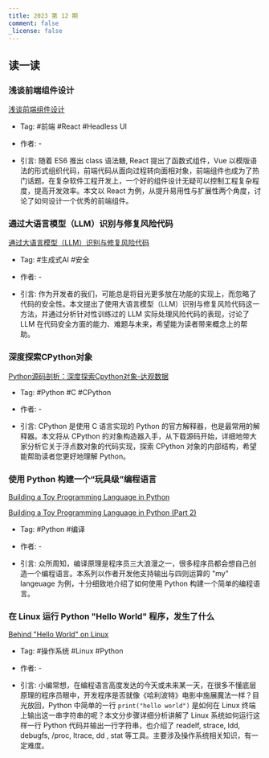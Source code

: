 ```yaml
---
title: 2023 第 12 期
comment: false
_license: false
---
```


## 读一读

### 浅谈前端组件设计

[浅谈前端组件设计](https://mp.weixin.qq.com/s/gIPvBEFh7qGLlyVSfSs6RA)

- Tag: #前端 #React #Headless UI 

- 作者: -

- 引言:
    随着 ES6 推出 class 语法糖, React 提出了函数式组件，Vue 以模版语法的形式组织代码，前端代码从面向过程转向面相对象，前端组件也成为了热门话题。在复杂软件工程开发上，一个好的组件设计无疑可以控制工程复杂程度，提高开发效率。本文以 React 为例，从提升易用性与扩展性两个角度，讨论了如何设计一个优秀的前端组件。

### 通过大语言模型（LLM）识别与修复风险代码

[通过大语言模型（LLM）识别与修复风险代码](https://mp.weixin.qq.com/s/JfEEJQyv9pdFB0-mBKC6UA)

- Tag: #生成式AI #安全 

- 作者: -

- 引言:
    作为开发者的我们，可能总是将目光更多放在功能的实现上，而忽略了代码的安全性。本文提出了使用大语言模型（LLM）识别与修复风险代码这一方法，并通过分析针对性训练过的 LLM 实际处理风险代码的表现，讨论了 LLM 在代码安全方面的能力、难题与未来，希望能为读者带来概念上的帮助。

### 深度探索CPython对象

[Python源码剖析：深度探索Cpython对象-达观数据](https://segmentfault.com/a/1190000044006618)

- Tag: #Python #C #CPython 

- 作者: -

- 引言:
    CPython 是使用 C 语言实现的 Python 的官方解释器，也是最常用的解释器。本文将从 CPython 的对象构造器入手，从下载源码开始，详细地带大家分析它关于浮点数对象的代码实现，探索 CPython 对象的内部结构，希望能帮助读者您更好地理解 Python。

### 使用 Python 构建一个“玩具级”编程语言

[Building a Toy Programming Language in Python](https://blog.miguelgrinberg.com/post/building-a-toy-programming-language-in-python)

[Building a Toy Programming Language in Python (Part 2)](https://blog.miguelgrinberg.com/post/building-a-toy-programming-language-in-python-part-2)

- Tag: #Python #编译 

- 作者: -

- 引言:
    众所周知，编译原理是程序员三大浪漫之一，很多程序员都会想自己创造一个编程语言。本系列以作者开发他支持输出与四则运算的 "my" langeuage 为例，十分细致地介绍了如何使用 Python 构建一个简单的编程语言。

### 在 Linux 运行 Python "Hello World" 程序，发生了什么

[Behind "Hello World" on Linux](https://jvns.ca/blog/2023/08/03/behind--hello-world/)

- Tag: #操作系统 #Linux #Python 

- 作者: -

- 引言:
    小编常想，在编程语言高度发达的今天或未来某一天，在很多不懂底层原理的程序员眼中，开发程序是否就像《哈利波特》电影中施展魔法一样？目光放回，Python 中简单的一行 `print("hello world")` 是如何在 Linux 终端上输出这一串字符串的呢？本文分步骤详细分析讲解了 Linux 系统如何运行这样一行 Python 代码并输出一行字符串，也介绍了 readelf, strace, ldd, debugfs, /proc, ltrace, dd , stat 等工具。主要涉及操作系统相关知识，有一定难度。
